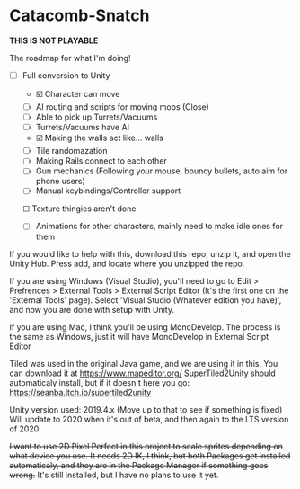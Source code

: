 Catacomb-Snatch
===============
**THIS IS NOT PLAYABLE**

The roadmap for what I'm doing!

- ☐ Full conversion to Unity
    - ☑️ Character can move
    - ☐ AI routing and scripts for moving mobs (Close)
    - ☐ Able to pick up Turrets/Vacuums
    - ☐ Turrets/Vacuums have AI
    - ☑️ Making the walls act like... walls
    - ☐ Tile randomazation
    - ☐ Making Rails connect to each other
    - ☐ Gun mechanics (Following your mouse, bouncy bullets, auto aim for phone users)
    - ☐ Manual keybindings/Controller support
    
  ☐ Texture thingies aren't done
     - ☐ Animations for other characters, mainly need to make idle ones for them
    
If you would like to help with this, download this repo, unzip it, and open the Unity Hub. Press add, and locate where you unzipped the repo. 

If you are using Windows (Visual Studio), you'll need to go to Edit > Prefrences > External Tools > External Script Editor (It's the first one on the 'External Tools' page). Select 'Visual Studio (Whatever edition you have)', and now you are done with setup with Unity.

If you are using Mac, I think you'll be using MonoDevelop. The process is the same as Windows, just it will have MonoDevelop in External Script Editor

Tiled was used in the original Java game, and we are using it in this. You can download it at https://www.mapeditor.org/ SuperTiled2Unity should automaticaly install, but if it doesn't here you go: 
https://seanba.itch.io/supertiled2unity

Unity version used: 2019.4.x (Move up to that to see if something is fixed) Will update to 2020 when it's out of beta, and then again to the LTS version of 2020

~~I want to use 2D Pixel Perfect in this project to scale sprites depending on what device you use. It needs 2D IK, I think, but both Packages get installed automaticaly, and they are in the Package Manager if something goes wrong.~~ It's still installed, but I have no plans to use it yet.
